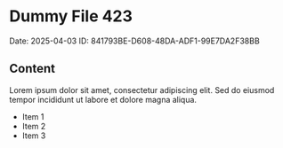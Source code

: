 # Dummy File 423

Date: 2025-04-03
ID: 841793BE-D608-48DA-ADF1-99E7DA2F38BB

## Content

Lorem ipsum dolor sit amet, consectetur adipiscing elit.
Sed do eiusmod tempor incididunt ut labore et dolore magna aliqua.

* Item 1
* Item 2
* Item 3

